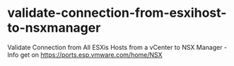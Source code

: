 # validate-connection-from-esxihost-to-nsxmanager
Validate Connection from All ESXis Hosts from a vCenter to NSX Manager - Info get on https://ports.esp.vmware.com/home/NSX
